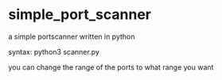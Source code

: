 # simple_port_scanner
a simple portscanner written in python

syntax: python3 scanner.py <ip>
  
  you can change the range of the ports to what range you want
